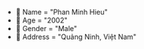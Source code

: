 - 👋 Name = "Phan Minh Hieu"
- 💞 Age = "2002"
- 🌱 Gender = "Male"
- 👀 Address = "Quảng Ninh, Việt Nam"


<!---
hieup5324/hieup5324 is a ✨ special ✨ repository because its `README.md` (this file) appears on your GitHub profile.
You can click the Preview link to take a look at your changes.
--->
